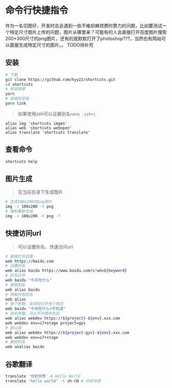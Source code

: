 # 命令行快捷指令

作为一名切图仔，开发时总会遇到一些不难却麻烦费时费力的问题，比如要测试一个特定尺寸图片上传的问题，图片从哪里来？可能有的人会直接打开百度图片搜索200*300尺寸的png图片，还有的就默默打开了photoshop???，当然也有网站可以直接生成特定尺寸的图片。。
TODO待补充

## 安装

```bash
# 下载
git clone https://github.com/hyy22/shortcuts.git
cd shortcuts
# 安装依赖
yarn
# 链接到全局
yarn link
```

> 如果使用zsh可以设置别名`nano .zshrc`

```
alias img 'shortcuts imgen'
alias web 'shortcuts webopen'
alias translate 'shortcuts translate'
```

## 查看命令

```bash
shortcuts help
```

## 图片生成

> 在当前目录下生成图片

```bash
# 生成100x200的png图片
img -s 100x200 -t png
# 强制重新生成
img -s 100x200 -t png -f
```

## 快捷访问url

> 可以设置别名，快速访问url

```bash
# 直接打开百度
web https://baidu.com
# 设置别名
web alias baidu https://www.baidu.com/s?wd=${keyword}
# 别名打开
web baidu "今天吃什么"
# 获取别名
web alias baidu
# 获取所有别名
web alias
# 多个参数，会同时打开多个网页
web baidu "今天吃什么+不知道"
# 具名参数，可以不分顺序先后
web alias webdev https://${project}-${env}.xxx.com
web webdev env=i7+stage project=gys
# 默认值
web alias webdev https://${project:gys}-${env}.xxx.com
web webdev env=i7+stage
# 删除别名
web unalias baidu
```

## 谷歌翻译

```bash
translate '你好世界' # Hello World
translate 'hello world' -t zh-CN # 你好世界
```
